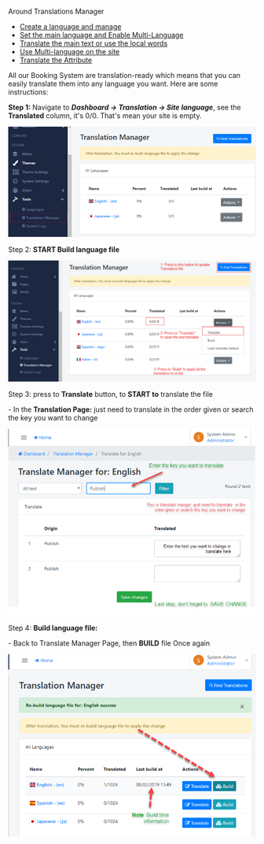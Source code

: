 Around Translations Manager

- [Create a language and manage](/page/translation-tool/languages-management)
- [Set the main language and Enable Multi-Language](/page/translation-tool/multi-language#enable-multi)
- [Translate the main text or use the local words](/page/translation-tool/translations-management)
- [Use Multi-language on the site](/page/translation-tool/multi-language#start-multi)
- [Translate the Attribute ](/page/translation-tool/multi-language#lang-attr)
 
 

All our Booking System are translation-ready which means that you can easily translate them into any language you want. Here are some instructions:

**Step 1:** Navigate to ***Dashboard -&gt; Translation -&gt; Site language***, see the **Translated** column, it's 0/0. That's mean your site is empty.

![](/assets/images/be-translations-management/90642da404e4e05cbe192cc0b2c2c79b.png)

Step 2: **START Build language file**

![](/assets/images/be-translations-management/be52a7a9a92fceab8d63995a81fd911b.png)

Step 3: press to **Translate** button, to **START to** translate the file

\- In the **Translation Page:** just need to translate in the order given or search the key you want to change

![](/assets/images/be-translations-management/bb7f1cbcc1d5535926d437d6e562d149.png)

Step 4: **Build language file:**

\- Back to Translate Manager Page, then **BUILD** file Once again

![](/assets/images/be-translations-management/eebe254daf9efc2690967a030800572e.png)